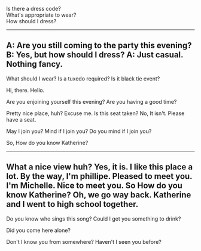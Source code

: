 Is there a dress code?  
What's appropriate to wear?  
How should I dress?  

---
A: Are you still coming to the party this evening?
B: Yes, but how should I dress?
A: Just casual. Nothing fancy.
---

What should I wear?
Is a tuxedo required?
Is it black tie event?

Hi, there.
Hello.

Are you enjoining yourself this evening?
Are you having a good time?

Pretty nice place, huh?
Excuse me. Is this seat taken?
No, It isn't. Please have a seat.

May I join you?
Mind if I join you?
Do you mind if I join you?

So, How do you know Katherine?

---
What a nice view huh?
Yes, it is. I like this place a lot.
By the way, I'm phillipe. Pleased to meet you.
I'm Michelle. Nice to meet you.
So How do you know Katherine?
Oh, we go way back. Katherine and I went to high school together.
---

Do you know who sings this song?
Could I get you something to drink?

Did you come here alone?

Don't I know you from somewhere?
Haven't I seen you before?
